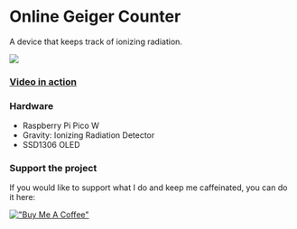 # Online Geiger Counter

A device that keeps track of ionizing radiation.

![](docs/device.jpeg)
### [Video in action](https://twitter.com/dr2mod/status/1584209364604588032)

### Hardware
* Raspberry Pi Pico W
* Gravity: Ionizing Radiation Detector
* SSD1306 OLED

### Support the project
If you would like to support what I do and keep me caffeinated, you can do it here:

[!["Buy Me A Coffee"](https://www.buymeacoffee.com/assets/img/custom_images/orange_img.png)](https://www.buymeacoffee.com/drmod)

